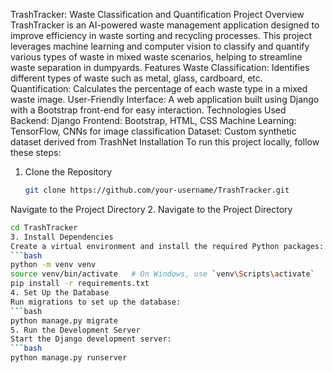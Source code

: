 TrashTracker: Waste Classification and Quantification
Project Overview
TrashTracker is an AI-powered waste management application designed to improve efficiency in waste sorting and recycling processes. This project leverages machine learning and computer vision to classify and quantify various types of waste in mixed waste scenarios, helping to streamline waste separation in dumpyards.
 Features
Waste Classification: Identifies different types of waste such as metal, glass, cardboard, etc.
Quantification: Calculates the percentage of each waste type in a mixed waste image.
User-Friendly Interface: A web application built using Django with a Bootstrap front-end for easy interaction.
Technologies Used
  Backend: Django
  Frontend: Bootstrap, HTML, CSS
  Machine Learning: TensorFlow, CNNs for image classification
  Dataset: Custom synthetic dataset derived from TrashNet
 Installation
To run this project locally, follow these steps:
1. Clone the Repository
   ```bash
   git clone https://github.com/your-username/TrashTracker.git
Navigate to the Project Directory
2. Navigate to the Project Directory
```bash
cd TrashTracker
3. Install Dependencies
Create a virtual environment and install the required Python packages:
```bash
python -m venv venv
source venv/bin/activate   # On Windows, use `venv\Scripts\activate`
pip install -r requirements.txt
4. Set Up the Database
Run migrations to set up the database:
```bash
python manage.py migrate
5. Run the Development Server
Start the Django development server:
```bash
python manage.py runserver
